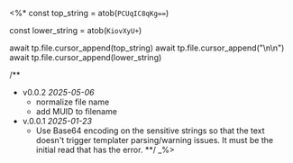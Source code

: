 <%*
const top_string = atob(`PCUqIC8qKg==`)

const lower_string = atob(`KiovXyU+`)

await tp.file.cursor_append(top_string)
await tp.file.cursor_append("\n\n")
await tp.file.cursor_append(lower_string)

/**
* v0.0.2 *2025-05-06*
	* normalize file name
	* add MUID to filename
* v.0.0.1 *2025-01-23*
	* Use Base64 encoding on the sensitive strings so that the text doesn't trigger templater parsing/warning issues. It must be the initial read that has the error.
**/
_%>